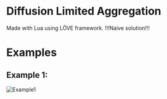 # Diffusion Limited Aggregation
Made with Lua using LÖVE framework.
!!!Naive solution!!!

# Examples
## Example 1:
![Example1](https://github.com/truew1n/Diffusion-Limited-Aggregation-Lua/assets/48839784/64f41e93-ee34-45b7-aaa6-d5ed703ed684)
